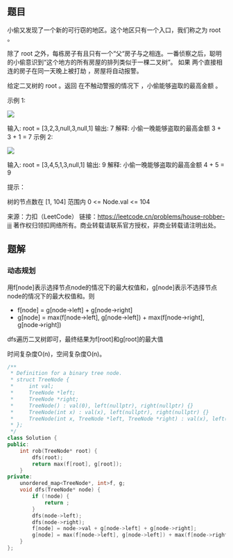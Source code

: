 ## 题目

小偷又发现了一个新的可行窃的地区。这个地区只有一个入口，我们称之为 root 。

除了 root 之外，每栋房子有且只有一个“父“房子与之相连。一番侦察之后，聪明的小偷意识到“这个地方的所有房屋的排列类似于一棵二叉树”。 如果 两个直接相连的房子在同一天晚上被打劫 ，房屋将自动报警。

给定二叉树的 root 。返回 在不触动警报的情况下 ，小偷能够盗取的最高金额 。

 

示例 1:

![](https://assets.leetcode.com/uploads/2021/03/10/rob1-tree.jpg)

输入: root = [3,2,3,null,3,null,1]
输出: 7 
解释: 小偷一晚能够盗取的最高金额 3 + 3 + 1 = 7
示例 2:

![](https://assets.leetcode.com/uploads/2021/03/10/rob2-tree.jpg)

输入: root = [3,4,5,1,3,null,1]
输出: 9
解释: 小偷一晚能够盗取的最高金额 4 + 5 = 9


提示：

树的节点数在 [1, 104] 范围内
0 <= Node.val <= 104

来源：力扣（LeetCode）
链接：https://leetcode.cn/problems/house-robber-iii
著作权归领扣网络所有。商业转载请联系官方授权，非商业转载请注明出处。

## 题解

### 动态规划

用f[node]表示选择节点node的情况下的最大权值和，g[node]表示不选择节点node的情况下的最大权值和。则

- f[node] = g[node->left] + g[node->right]
- g[node] = max(f[node->left], g[node->left]) + max(f[node->right], g[node->right])

dfs遍历二叉树即可，最终结果为f[root]和g[root]的最大值

时间复杂度O(n)，空间复杂度O(n)。

```c++
/**
 * Definition for a binary tree node.
 * struct TreeNode {
 *     int val;
 *     TreeNode *left;
 *     TreeNode *right;
 *     TreeNode() : val(0), left(nullptr), right(nullptr) {}
 *     TreeNode(int x) : val(x), left(nullptr), right(nullptr) {}
 *     TreeNode(int x, TreeNode *left, TreeNode *right) : val(x), left(left), right(right) {}
 * };
 */
class Solution {
public:
    int rob(TreeNode* root) {
        dfs(root);
        return max(f[root], g[root]);
    }
private:
    unordered_map<TreeNode*, int>f, g;
    void dfs(TreeNode* node) {
        if (!node) {
            return ;
        }
        dfs(node->left);
        dfs(node->right);
        f[node] = node->val + g[node->left] + g[node->right];
        g[node] = max(f[node->left], g[node->left]) + max(f[node->right], g[node->right]);
    }
};
```

